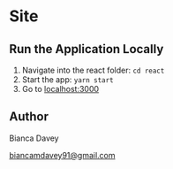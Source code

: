 # Site

## Run the Application Locally

1. Navigate into the react folder: `cd react`
2. Start the app: `yarn start`
3. Go to [localhost:3000](http://localhost:3000)

## Author

Bianca Davey

biancamdavey91@gmail.com